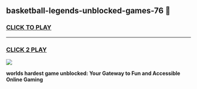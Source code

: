 
## basketball-legends-unblocked-games-76 👋
<h3>
<a href="https://premium.freeplayer.one?title=basketball-legends-unblocked-games-76&ref=14F">CLICK TO PLAY</a></h3>
<hr>

<h3>
<a href="https://premium.freeplayer.one?title=basketball-legends-unblocked-games-76&ref=14F">CLICK 2 PLAY</a>
  
</h3>

<a href="https://premium.freeplayer.one?title=basketball-legends-unblocked-games-76&ref=12F/"><img src="https://clearcache.store/games.png"></a>


**worlds hardest game unblocked: Your Gateway to Fun and Accessible Online Gaming**
